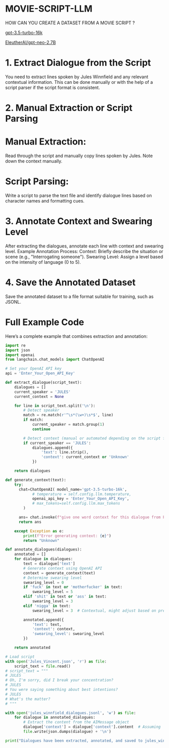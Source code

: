 # MOVIE-SCRIPT-LLM
HOW CAN YOU CREATE A DATASET FROM A MOVIE SCRIPT ? 

[gpt-3.5-turbo-16k](https://community.openai.com/t/gpt-3-5-turbo-16k-maximum-response-length/266264)

 [EleutherAI/gpt-neo-2.7B](https://huggingface.co/EleutherAI/gpt-neo-2.7B)
 
# 1. Extract Dialogue from the Script
You need to extract lines spoken by Jules Winnfield and any relevant contextual information. This can be done manually or with the help of a script parser if the script format is consistent.

# 2. Manual Extraction or Script Parsing
# Manual Extraction:
Read through the script and manually copy lines spoken by Jules.
Note down the context manually.
# Script Parsing:
Write a script to parse the text file and identify dialogue lines based on character names and formatting cues.

# 3. Annotate Context and Swearing Level
After extracting the dialogues, annotate each line with context and swearing level.
Example Annotation Process:
Context: Briefly describe the situation or scene (e.g., "Interrogating someone").
Swearing Level: Assign a level based on the intensity of language (0 to 5).

# 4. Save the Annotated Dataset
Save the annotated dataset to a file format suitable for training, such as JSONL.

# Full Example Code
Here’s a complete example that combines extraction and annotation:
```python
import re
import json
import openai
from langchain.chat_models import ChatOpenAI

# Set your OpenAI API key
api = 'Enter_Your_Open_API_Key'

def extract_dialogue(script_text):
    dialogues = []
    current_speaker = 'JULES'
    current_context = None

    for line in script_text.split('\n'):
        # Detect speaker
        match = re.match(r'^\s*(\w+)\s*$', line)
        if match:
            current_speaker = match.group(1)
            continue

        # Detect context (manual or automated depending on the script format)
        if current_speaker == 'JULES':
            dialogues.append({
                'text': line.strip(),
                'context': current_context or 'Unknown'
            })

    return dialogues

def generate_context(text):
    try:
      chat=ChatOpenAI( model_name='gpt-3.5-turbo-16k',
            # temperature = self.config.llm.temperature,
            openai_api_key = 'Enter_Your_Open_API_Key',
            # max_tokens=self.config.llm.max_tokens
        )

      ans= chat.invoke(f"give one word context for this dialogue from Pulp fiction movie {text}")
      return ans

    except Exception as e:
        print(f"Error generating context: {e}")
        return "Unknown"

def annotate_dialogues(dialogues):
    annotated = []
    for dialogue in dialogues:
        text = dialogue['text']
        # Generate context using OpenAI API
        context = generate_context(text)
        # Determine swearing level
        swearing_level = 0
        if 'fuck' in text or 'motherfucker' in text:
            swearing_level = 5
        elif 'shit' in text or 'ass' in text:
            swearing_level = 3
        elif 'nigga' in text:
            swearing_level = 3  # Contextual, might adjust based on preference

        annotated.append({
            'text': text,
            'context': context,
            'swearing_level': swearing_level
        })

    return annotated

# Load script
with open('Jules_Vincent.json', 'r') as file:
    script_text = file.read()
# script_text = """
# JULES
# Oh, I'm sorry, did I break your concentration?
# JULES
# You were saying something about best intentions?
# JULES
# What's the matter?
# """

with open('jules_winnfield_dialogues.jsonl', 'w') as file:
    for dialogue in annotated_dialogues:
        # Extract the content from the AIMessage object
        dialogue['context'] = dialogue['context'].content  # Assuming 'context' holds the AIMessage
        file.write(json.dumps(dialogue) + '\n')

print("Dialogues have been extracted, annotated, and saved to jules_winnfield_dialogues.jsonl.")




